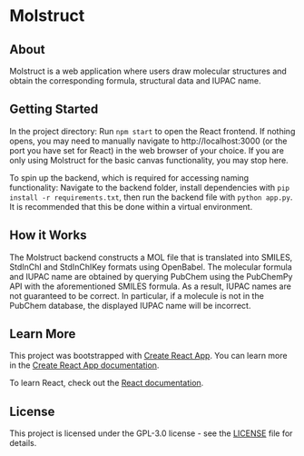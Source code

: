 # Molstruct

## About

Molstruct is a web application where users draw molecular structures and obtain the corresponding formula, structural data and IUPAC name.

## Getting Started

In the project directory: Run `npm start` to open the React frontend. If nothing opens, you may need to manually navigate to http://localhost:3000 (or the port you have set for React) in the web browser of your choice. If you are only using Molstruct for the basic canvas functionality, you may stop here.

To spin up the backend, which is required for accessing naming functionality: Navigate to the backend folder, install dependencies with `pip install -r requirements.txt`, then run the backend file with `python app.py`. It is recommended that this be done within a virtual environment.

## How it Works

The Molstruct backend constructs a MOL file that is translated into SMILES, StdInChI and StdInChIKey formats using OpenBabel. The molecular formula and IUPAC name are obtained by querying PubChem using the PubChemPy API with the aforementioned SMILES formula. As a result, IUPAC names are not guaranteed to be correct. In particular, if a molecule is not in the PubChem database, the displayed IUPAC name will be incorrect.

## Learn More

This project was bootstrapped with [Create React App](https://github.com/facebook/create-react-app). You can learn more in the [Create React App documentation](https://facebook.github.io/create-react-app/docs/getting-started).

To learn React, check out the [React documentation](https://reactjs.org/).

## License

This project is licensed under the GPL-3.0 license - see the [LICENSE](LICENSE) file for details.
